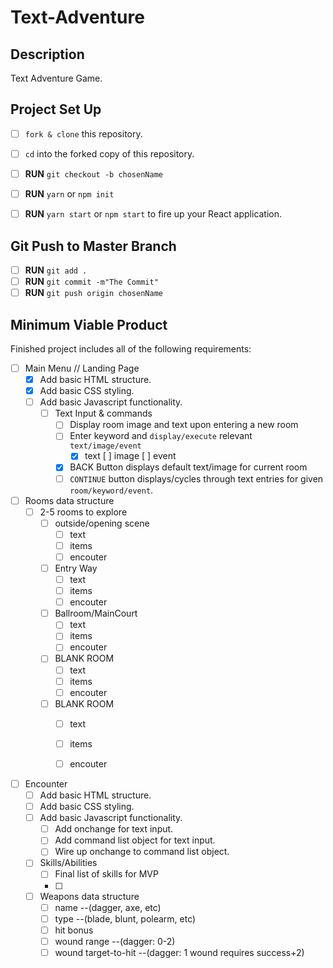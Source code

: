 # Text-Adventure

## Description

Text Adventure Game. 

## Project Set Up

- [ ] `fork & clone` this repository.
- [ ] `cd` into the forked copy of this repository.
- [ ] **RUN** `git checkout -b chosenName`
- [ ] **RUN** `yarn` or `npm init`
- [ ] **RUN** `yarn start` or `npm start` to fire up your React application. 


## Git Push to Master Branch

- [ ] **RUN** `git add .`
- [ ] **RUN** `git commit -m"The Commit"`
- [ ] **RUN** `git push origin chosenName`

## Minimum Viable Product

Finished project includes all of the following requirements:

- [ ] Main Menu // Landing Page
  - [x] Add basic HTML structure.
  - [x] Add basic CSS styling.
  - [ ] Add basic Javascript functionality. 
    - [ ] Text Input & commands
      - [ ] Display room image and text upon entering a new room
      - [ ] Enter keyword and `display/execute` relevant `text/image/event`
        - [x] text
        [ ] image 
        [ ] event

      - [x] BACK Button displays default text/image for current room
      - [ ] `CONTINUE` button displays/cycles through text entries for given `room/keyword/event`.

- [ ] Rooms data structure
  - [ ] 2-5 rooms to explore
    - [ ] outside/opening scene
      - [ ] text
      - [ ] items
      - [ ] encouter

    - [ ] Entry Way
      - [ ] text
      - [ ] items
      - [ ] encouter

    - [ ] Ballroom/MainCourt
      - [ ] text
      - [ ] items
      - [ ] encouter

    - [ ] BLANK ROOM
      - [ ] text
      - [ ] items
      - [ ] encouter

    - [ ] BLANK ROOM
      - [ ] text
      - [ ] items
      - [ ] encouter


- [ ] Encounter 
  - [ ] Add basic HTML structure.
  - [ ] Add basic CSS styling.
  - [ ] Add basic Javascript functionality. 
    - [ ] Add onchange for text input.
    - [ ] Add command list object for text input.
    - [ ] Wire up onchange to command list object.

  - [ ] Skills/Abilities
    - [ ] Final list of skills for MVP
    - [ ] 

  - [ ] Weapons data structure
    - [ ] name --(dagger, axe, etc)
    - [ ] type --(blade, blunt, polearm, etc)
    - [ ] hit bonus 
    - [ ] wound range --(dagger: 0-2)
    - [ ] wound target-to-hit --(dagger: 1 wound requires success+2)
